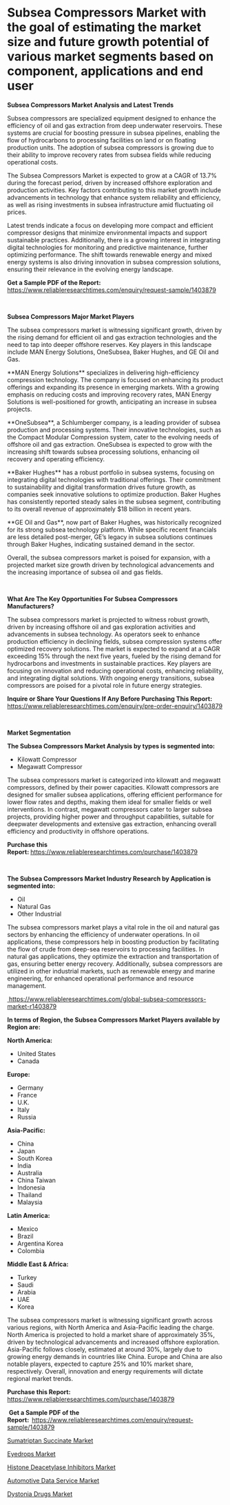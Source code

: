 <p><h1>Subsea Compressors Market with the goal of estimating the market size and future growth potential of various market segments based on component, applications and end user</h1></p><p><strong>Subsea Compressors Market Analysis and Latest Trends</strong></p>
<p><p>Subsea compressors are specialized equipment designed to enhance the efficiency of oil and gas extraction from deep underwater reservoirs. These systems are crucial for boosting pressure in subsea pipelines, enabling the flow of hydrocarbons to processing facilities on land or on floating production units. The adoption of subsea compressors is growing due to their ability to improve recovery rates from subsea fields while reducing operational costs.</p><p>The Subsea Compressors Market is expected to grow at a CAGR of 13.7% during the forecast period, driven by increased offshore exploration and production activities. Key factors contributing to this market growth include advancements in technology that enhance system reliability and efficiency, as well as rising investments in subsea infrastructure amid fluctuating oil prices.</p><p>Latest trends indicate a focus on developing more compact and efficient compressor designs that minimize environmental impacts and support sustainable practices. Additionally, there is a growing interest in integrating digital technologies for monitoring and predictive maintenance, further optimizing performance. The shift towards renewable energy and mixed energy systems is also driving innovation in subsea compression solutions, ensuring their relevance in the evolving energy landscape.</p></p>
<p><strong>Get a Sample PDF of the Report:&nbsp;</strong> <a href="https://www.reliableresearchtimes.com/enquiry/request-sample/1403879?utm_campaign=1625&utm_medium=2&utm_source=Github&utm_content=ia&utm_term=23102024&utm_id=subsea-compressors">https://www.reliableresearchtimes.com/enquiry/request-sample/1403879</a></p>
<p>&nbsp;</p>
<p><strong>Subsea Compressors Major Market Players</strong></p>
<p><p>The subsea compressors market is witnessing significant growth, driven by the rising demand for efficient oil and gas extraction technologies and the need to tap into deeper offshore reserves. Key players in this landscape include MAN Energy Solutions, OneSubsea, Baker Hughes, and GE Oil and Gas.</p><p>**MAN Energy Solutions** specializes in delivering high-efficiency compression technology. The company is focused on enhancing its product offerings and expanding its presence in emerging markets. With a growing emphasis on reducing costs and improving recovery rates, MAN Energy Solutions is well-positioned for growth, anticipating an increase in subsea projects.</p><p>**OneSubsea**, a Schlumberger company, is a leading provider of subsea production and processing systems. Their innovative technologies, such as the Compact Modular Compression system, cater to the evolving needs of offshore oil and gas extraction. OneSubsea is expected to grow with the increasing shift towards subsea processing solutions, enhancing oil recovery and operating efficiency.</p><p>**Baker Hughes** has a robust portfolio in subsea systems, focusing on integrating digital technologies with traditional offerings. Their commitment to sustainability and digital transformation drives future growth, as companies seek innovative solutions to optimize production. Baker Hughes has consistently reported steady sales in the subsea segment, contributing to its overall revenue of approximately $18 billion in recent years.</p><p>**GE Oil and Gas**, now part of Baker Hughes, was historically recognized for its strong subsea technology platform. While specific recent financials are less detailed post-merger, GE’s legacy in subsea solutions continues through Baker Hughes, indicating sustained demand in the sector.</p><p>Overall, the subsea compressors market is poised for expansion, with a projected market size growth driven by technological advancements and the increasing importance of subsea oil and gas fields.</p></p>
<p>&nbsp;</p>
<p><strong>What Are The Key Opportunities For Subsea Compressors Manufacturers?</strong></p>
<p><p>The subsea compressors market is projected to witness robust growth, driven by increasing offshore oil and gas exploration activities and advancements in subsea technology. As operators seek to enhance production efficiency in declining fields, subsea compression systems offer optimized recovery solutions. The market is expected to expand at a CAGR exceeding 15% through the next five years, fueled by the rising demand for hydrocarbons and investments in sustainable practices. Key players are focusing on innovation and reducing operational costs, enhancing reliability, and integrating digital solutions. With ongoing energy transitions, subsea compressors are poised for a pivotal role in future energy strategies.</p></p>
<p><strong>Inquire or Share Your Questions If Any Before Purchasing This Report:</strong> <a href="https://www.reliableresearchtimes.com/enquiry/pre-order-enquiry/1403879?utm_campaign=1625&utm_medium=2&utm_source=Github&utm_content=ia&utm_term=23102024&utm_id=subsea-compressors">https://www.reliableresearchtimes.com/enquiry/pre-order-enquiry/1403879</a></p>
<p>&nbsp;</p>
<p><strong>Market Segmentation</strong></p>
<p><strong>The Subsea Compressors Market Analysis by types is segmented into:</strong></p>
<p><ul><li>Kilowatt Compressor</li><li>Megawatt Compressor</li></ul></p>
<p><p>The subsea compressors market is categorized into kilowatt and megawatt compressors, defined by their power capacities. Kilowatt compressors are designed for smaller subsea applications, offering efficient performance for lower flow rates and depths, making them ideal for smaller fields or well interventions. In contrast, megawatt compressors cater to larger subsea projects, providing higher power and throughput capabilities, suitable for deepwater developments and extensive gas extraction, enhancing overall efficiency and productivity in offshore operations.</p></p>
<p><strong>Purchase this Report:&nbsp;</strong><a href="https://www.reliableresearchtimes.com/purchase/1403879?utm_campaign=1625&utm_medium=2&utm_source=Github&utm_content=ia&utm_term=23102024&utm_id=subsea-compressors">https://www.reliableresearchtimes.com/purchase/1403879</a></p>
<p>&nbsp;</p>
<p><strong>The Subsea Compressors Market Industry Research by Application is segmented into:</strong></p>
<p><ul><li>Oil</li><li>Natural Gas</li><li>Other Industrial</li></ul></p>
<p><p>The subsea compressors market plays a vital role in the oil and natural gas sectors by enhancing the efficiency of underwater operations. In oil applications, these compressors help in boosting production by facilitating the flow of crude from deep-sea reservoirs to processing facilities. In natural gas applications, they optimize the extraction and transportation of gas, ensuring better energy recovery. Additionally, subsea compressors are utilized in other industrial markets, such as renewable energy and marine engineering, for enhanced operational performance and resource management.</p></p>
<p><a href="https://www.reliableresearchtimes.com/global-subsea-compressors-market-r1403879?utm_campaign=1625&utm_medium=2&utm_source=Github&utm_content=ia&utm_term=23102024&utm_id=subsea-compressors">&nbsp;https://www.reliableresearchtimes.com/global-subsea-compressors-market-r1403879</a></p>
<p><strong>In terms of Region, the Subsea Compressors Market Players available by Region are:</strong></p>
<p>
    <p> <strong> North America: </strong>
        <ul>
            <li>United States</li>
            <li>Canada</li>
        </ul>
        </p> 
    <p> <strong> Europe: </strong>
        <ul>
            <li>Germany</li>
            <li>France</li>
            <li>U.K.</li>
            <li>Italy</li>
            <li>Russia</li>
        </ul>
        </p> 
    <p> <strong> Asia-Pacific: </strong>
        <ul>
            <li>China</li>
            <li>Japan</li>
            <li>South Korea</li>
            <li>India</li>
            <li>Australia</li>
            <li>China Taiwan</li>
            <li>Indonesia</li>
            <li>Thailand</li>
            <li>Malaysia</li>
        </ul>
        </p> 
    <p> <strong> Latin America: </strong>
        <ul>
            <li>Mexico</li>
            <li>Brazil</li>
            <li>Argentina Korea</li>
            <li>Colombia</li>
        </ul>
        </p> 
    <p> <strong> Middle East & Africa: </strong>
        <ul>
            <li>Turkey</li>
            <li>Saudi</li>
            <li>Arabia</li>
            <li>UAE</li>
            <li>Korea</li>
        </ul>
    </p>
    </p>
<p><p>The subsea compressors market is witnessing significant growth across various regions, with North America and Asia-Pacific leading the charge. North America is projected to hold a market share of approximately 35%, driven by technological advancements and increased offshore exploration. Asia-Pacific follows closely, estimated at around 30%, largely due to growing energy demands in countries like China. Europe and China are also notable players, expected to capture 25% and 10% market share, respectively. Overall, innovation and energy requirements will dictate regional market trends.</p></p>
<p><strong>Purchase this Report: </strong><a href="https://www.reliableresearchtimes.com/purchase/1403879?utm_campaign=1625&utm_medium=2&utm_source=Github&utm_content=ia&utm_term=23102024&utm_id=subsea-compressors">https://www.reliableresearchtimes.com/purchase/1403879</a></p>
<p>&nbsp;<strong>Get a Sample PDF of the Report:&nbsp;&nbsp;</strong><a href="https://www.reliableresearchtimes.com/enquiry/request-sample/1403879?utm_campaign=1625&utm_medium=2&utm_source=Github&utm_content=ia&utm_term=23102024&utm_id=subsea-compressors">https://www.reliableresearchtimes.com/enquiry/request-sample/1403879</a></p>
<p><strong></strong></p>
<p><p><a href="https://www.linkedin.com/pulse/emerging-trends-sumatriptan-succinate-market-detailed-overview-zxvtf?utm_campaign=1625&utm_medium=2&utm_source=Github&utm_content=ia&utm_term=23102024&utm_id=subsea-compressors">Sumatriptan Succinate Market</a></p><p><a href="https://www.linkedin.com/pulse/eyedrops-market-overview-forecast-2024-2031-detailed-b2fwf?utm_campaign=1625&utm_medium=2&utm_source=Github&utm_content=ia&utm_term=23102024&utm_id=subsea-compressors">Eyedrops Market</a></p><p><a href="https://www.linkedin.com/pulse/histone-deacetylase-inhibitors-market-global-regional-kba7f?utm_campaign=1625&utm_medium=2&utm_source=Github&utm_content=ia&utm_term=23102024&utm_id=subsea-compressors">Histone Deacetylase Inhibitors Market</a></p><p><a href="https://www.linkedin.com/pulse/global-automotive-data-service-market-product-types-applications-o6rsc?utm_campaign=1625&utm_medium=2&utm_source=Github&utm_content=ia&utm_term=23102024&utm_id=subsea-compressors">Automotive Data Service Market</a></p><p><a href="https://www.linkedin.com/pulse/dystonia-drugs-market-global-regional-analysis-2024-tk7df?utm_campaign=1625&utm_medium=2&utm_source=Github&utm_content=ia&utm_term=23102024&utm_id=subsea-compressors">Dystonia Drugs Market</a></p></p>